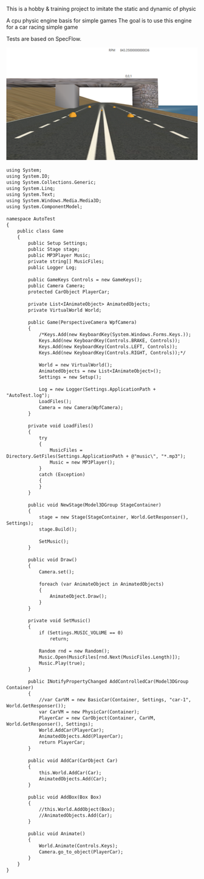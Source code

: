 This is a hobby & training project to imitate the static and dynamic of physic

A cpu physic engine basis for simple games
The goal is to use this engine for a car racing simple game

Tests are based on SpecFlow.


![Example in use](https://github.com/kamilskoczylas/ampPhysic/blob/master/3dcar-engine.png?raw=true)



    using System;
    using System.IO;
    using System.Collections.Generic;
    using System.Linq;
    using System.Text;
    using System.Windows.Media.Media3D;
    using System.ComponentModel;
    
    namespace AutoTest
    {
        public class Game
        {
            public Setup Settings;
            public Stage stage;
            public MP3Player Music;
            private string[] MusicFiles;
            public Logger Log;
    
            public GameKeys Controls = new GameKeys();
            public Camera Camera;
            protected CarObject PlayerCar;
    
            private List<IAnimateObject> AnimatedObjects;
            private VirtualWorld World;
    
            public Game(PerspectiveCamera WpfCamera)
            {            
                /*Keys.Add(new KeyboardKey(System.Windows.Forms.Keys.));
                Keys.Add(new KeyboardKey(Controls.BRAKE, Controls));
                Keys.Add(new KeyboardKey(Controls.LEFT, Controls));
                Keys.Add(new KeyboardKey(Controls.RIGHT, Controls));*/            
    
                World = new VirtualWorld();
                AnimatedObjects = new List<IAnimateObject>();
                Settings = new Setup();
    
                Log = new Logger(Settings.ApplicationPath + "AutoTest.log");
                LoadFiles();
                Camera = new Camera(WpfCamera);
            }
    
            private void LoadFiles()
            {
                try
                {
                    MusicFiles = Directory.GetFiles(Settings.ApplicationPath + @"music\", "*.mp3");
                    Music = new MP3Player();
                }
                catch (Exception)
                {
                }
            }
    
            public void NewStage(Model3DGroup StageContainer)
            {
                stage = new Stage(StageContainer, World.GetResponser(), Settings);
                stage.Build();
    
                SetMusic();
            }
    
            public void Draw()
            {
                Camera.set();
    
                foreach (var AnimateObject in AnimatedObjects)
                {
                    AnimateObject.Draw();
                }
            }
    
            private void SetMusic()
            {
                if (Settings.MUSIC_VOLUME == 0)
                    return;
    
                Random rnd = new Random();
                Music.Open(MusicFiles[rnd.Next(MusicFiles.Length)]);
                Music.Play(true);
            }
    
            public INotifyPropertyChanged AddControlledCar(Model3DGroup Container)
            {
                //var CarVM = new BasicCar(Container, Settings, "car-1", World.GetResponser());
                var CarVM = new PhysicCar(Container);
                PlayerCar = new CarObject(Container, CarVM, World.GetResponser(), Settings);
                World.AddCar(PlayerCar);
                AnimatedObjects.Add(PlayerCar);
                return PlayerCar;
            }
    
            public void AddCar(CarObject Car)
            {
                this.World.AddCar(Car);
                AnimatedObjects.Add(Car);
            }
    
            public void AddBox(Box Box)
            {
                //this.World.AddObject(Box);
                //AnimatedObjects.Add(Car);
            }
    
            public void Animate()
            {
                World.Animate(Controls.Keys);
                Camera.go_to_object(PlayerCar);
            }
        }
    }


